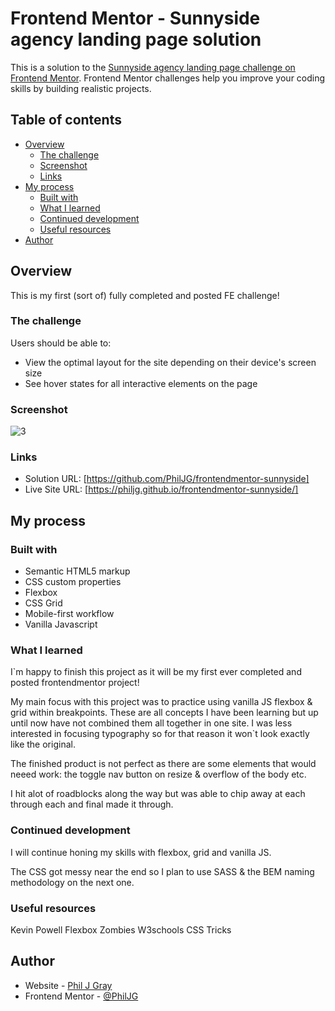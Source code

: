 # Frontend Mentor - Sunnyside agency landing page solution

This is a solution to the [Sunnyside agency landing page challenge on Frontend Mentor](https://www.frontendmentor.io/challenges/sunnyside-agency-landing-page-7yVs3B6ef). Frontend Mentor challenges help you improve your coding skills by building realistic projects.

## Table of contents

- [Overview](#overview)
  - [The challenge](#the-challenge)
  - [Screenshot](#screenshot)
  - [Links](#links)
- [My process](#my-process)
  - [Built with](#built-with)
  - [What I learned](#what-i-learned)
  - [Continued development](#continued-development)
  - [Useful resources](#useful-resources)
- [Author](#author)

## Overview

This is my first (sort of) fully completed and posted FE challenge!

### The challenge

Users should be able to:

- View the optimal layout for the site depending on their device's screen size
- See hover states for all interactive elements on the page

### Screenshot

![3](./completed-design)

### Links

- Solution URL: [https://github.com/PhilJG/frontendmentor-sunnyside]
- Live Site URL: [https://philjg.github.io/frontendmentor-sunnyside/]

## My process

### Built with

- Semantic HTML5 markup
- CSS custom properties
- Flexbox
- CSS Grid
- Mobile-first workflow
- Vanilla Javascript

### What I learned

I`m happy to finish this project as it will be my first ever completed and posted frontendmentor project!

My main focus with this project was to practice using vanilla JS flexbox & grid within breakpoints. These are all concepts I have been learning but up until now have not combined them all together in one site. I was less interested in focusing typography so for that reason it won`t look exactly like the original. 

The finished product is not perfect as there are some elements that would neeed work: the toggle nav button on resize & overflow of the body etc.

I hit alot of roadblocks along the way but was able to chip away at each through each and final made it through. 

### Continued development

I will continue honing my skills with flexbox, grid and vanilla JS. 

The CSS got messy near the end so I plan to use SASS & the BEM naming methodology on the next one.

### Useful resources

Kevin Powell
Flexbox Zombies
W3schools
CSS Tricks

## Author

- Website - [Phil J Gray](https://www.philjgray.ca)
- Frontend Mentor - [@PhilJG](https://www.frontendmentor.io/profile/PhilJG)

